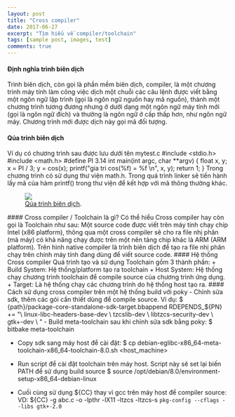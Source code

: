 ```yaml
---
layout: post
title: "Cross compiler"
date: 2017-06-27
excerpt: "Tìm hiểu về compiler/toolchain"
tags: [sample post, images, test]
comments: true
---
```


#### Định nghĩa trình biên dịch
Trình biên dịch, còn gọi là phần mềm biên dịch, compiler, là một chương trình máy tính làm công việc dịch một chuỗi các câu lệnh được viết bằng một ngôn ngữ lập trình (gọi là ngôn ngữ nguồn hay mã nguồn), thành một chương trình tương đương nhưng ở dưới dạng một ngôn ngữ máy tính mới (gọi là ngôn ngữ đích) và thường là ngôn ngữ ở cấp thấp hơn, như ngôn ngữ máy. Chương trình mới được dịch này gọi mã đối tượng.
#### Qúa trình biên dịch
Ví dụ có chương trình sau được lưu dưới tên mytest.c
#include <stdio.h>
#include <math.h>
#define PI 3.14
int main(int argc, char **argv)
{
    float x, y;
    x = PI / 3;
    y = cos(x);
    printf("gia tri cos(%f) = %f \n", x, y);
    return 1;
}
Trong chương trình có sử dụng thư viện math.h. Trong quá trình linker sẽ tiến hành lấy mã của hàm printf() trong thư viện để kết hợp với mã thông thường khác.
<figure>
	<a href="http://farm9.staticflickr.com/8426/7758832526_cc8f681e48_b.jpg"><img src="http://farm9.staticflickr.com/8426/7758832526_cc8f681e48_c.jpg"></a>
	<figcaption><a href="http://www.flickr.com/photos/80901381@N04/7758832526/" title="Qúa trình biên dịch">Qúa trình biên dịch</a>.</figcaption>
</figure>
#### Cross compiler / Toolchain là gì?
Có thể hiểu Cross compiler hay còn gọi là Toolchain như sau:
Một source code được viết trên máy tính chạy chíp Intel (x86 platform), thông qua một cross compiler sẽ cho ra file nhị phân (mã máy) có khả năng chạy được trên một nên tảng chip khác là ARM (ARM platform). Trên hình native compiler là trình biên dịch để tạo ra file nhị phân chạy trên chính máy tính đang dùng để viết source code.
#### Hệ thống Cross compiler
Quá trình tạo và sử dụng Toolchain gồm 3 thành phần:
+ Build System: Hệ thống/platform tạo ra toolchain
+ Host System: Hệ thống chạy chương trình toolchain để compile source của chương trình ứng dụng.
+ Target: Là hệ thống chạy các chương trình do hệ thống host tạo ra.
#### Cách sử dụng cross compiler trên một hệ thống build với poky
- Chỉnh sửa sdk, thêm các gói cần thiết dùng để compile source. Ví dụ:
$ {path}/package-core-standalone-sdk-target.bbappend
RDEPENDS_${PN} += "\
linux-libc-headers-base-dev \
tzcslib-dev \
libtzcs-security-dev \
gtk+-dev \
"
- Build meta-toolchain sau khi chỉnh sửa sdk bằng poky:
$ bitbake meta-toolchain

- Copy sdk sang máy host để cài đặt:
$ cp debian-eglibc-x86_64-meta-toolchain-x86_64-toolchain-8.0.sh <host_machine>

- Run script để cài đặt toolchain trên máy host. Script này sẽ set lại biến PATH để sử dụng build source
$ source /opt/debian/8.0/environment-setup-x86_64-debian-linux

- Cuối cùng sử dụng ${CC} thay vì gcc trên máy host để compiler source:
VD: ${CC} -g abc.c -o  -lpthr -lX11 -ltzcs -ltzcs-s `pkg-config --cflags --libs gtk+-2.0`